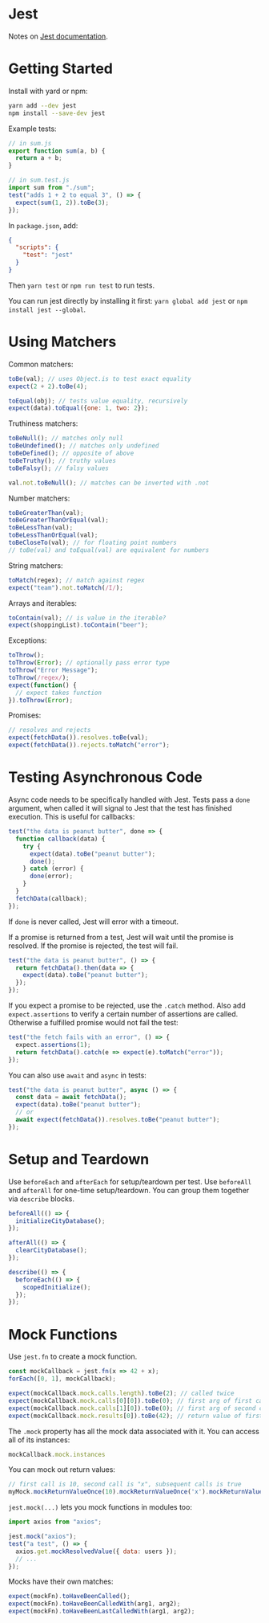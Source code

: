 # Jest

Notes on [Jest documentation](https://jestjs.io/docs/en/getting-started).

# Getting Started

Install with yard or npm:

```sh
yarn add --dev jest
npm install --save-dev jest
```

Example tests:

```js
// in sum.js
export function sum(a, b) {
  return a + b;
}

// in sum.test.js
import sum from "./sum";
test("adds 1 + 2 to equal 3", () => {
  expect(sum(1, 2)).toBe(3);
});
```

In `package.json`, add:

```json
{
  "scripts": {
    "test": "jest"
  }
}
```

Then `yarn test` or `npm run test` to run tests.

You can run jest directly by installing it first: `yarn global add jest` or
`npm install jest --global`.

# Using Matchers

Common matchers:

```js
toBe(val); // uses Object.is to test exact equality
expect(2 + 2).toBe(4);

toEqual(obj); // tests value equality, recursively
expect(data).toEqual({one: 1, two: 2});
```

Truthiness matchers:

```js
toBeNull(); // matches only null
toBeUndefined(); // matches only undefined
toBeDefined(); // opposite of above
toBeTruthy(); // truthy values
toBeFalsy(); // falsy values

val.not.toBeNull(); // matches can be inverted with .not
```

Number matchers:

```js
toBeGreaterThan(val);
toBeGreaterThanOrEqual(val);
toBeLessThan(val);
toBeLessThanOrEqual(val);
toBeCloseTo(val); // for floating point numbers
// toBe(val) and toEqual(val) are equivalent for numbers
```

String matchers:

```js
toMatch(regex); // match against regex
expect("team").not.toMatch(/I/);
```

Arrays and iterables:

```js
toContain(val); // is value in the iterable?
expect(shoppingList).toContain("beer");
```

Exceptions:

```js
toThrow();
toThrow(Error); // optionally pass error type
toThrow("Error Message");
toThrow(/regex/);
expect(function() {
  // expect takes function
}).toThrow(Error);
```

Promises:

```js
// resolves and rejects
expect(fetchData()).resolves.toBe(val);
expect(fetchData()).rejects.toMatch("error");
```

# Testing Asynchronous Code

Async code needs to be specifically handled with Jest. Tests pass a `done` argument, when called
it will signal to Jest that the test has finished execution. This is useful for callbacks:

```js
test("the data is peanut butter", done => {
  function callback(data) {
    try {
      expect(data).toBe("peanut butter");
      done();
    } catch (error) {
      done(error);
    }
  }
  fetchData(callback);
});
```

If `done` is never called, Jest will error with a timeout.

If a promise is returned from a test, Jest will wait until the promise is resolved. If the promise
is rejected, the test will fail.

```js
test("the data is peanut butter", () => {
  return fetchData().then(data => {
    expect(data).toBe("peanut butter");
  });
});
```

If you expect a promise to be rejected, use the `.catch` method. Also add `expect.assertions` to
verify a certain number of assertions are called. Otherwise a fulfilled promise would not fail
the test:

```js
test("the fetch fails with an error", () => {
  expect.assertions(1);
  return fetchData().catch(e => expect(e).toMatch("error"));
});
```

You can also use `await` and `async` in tests:

```js
test("the data is peanut butter", async () => {
  const data = await fetchData();
  expect(data).toBe("peanut butter");
  // or
  await expect(fetchData()).resolves.toBe("peanut butter");
});
```

# Setup and Teardown

Use `beforeEach` and `afterEach` for setup/teardown per test. Use `beforeAll` and `afterAll` for
one-time setup/teardown. You can group them together via `describe` blocks.

```js
beforeAll(() => {
  initializeCityDatabase();
});

afterAll(() => {
  clearCityDatabase();
});

describe(() => {
  beforeEach(() => {
    scopedInitialize();
  });
});
```

# Mock Functions

Use `jest.fn` to create a mock function.

```js
const mockCallback = jest.fn(x => 42 + x);
forEach([0, 1], mockCallback);

expect(mockCallback.mock.calls.length).toBe(2); // called twice
expect(mockCallback.mock.calls[0][0]).toBe(0); // first arg of first call to be 0
expect(mockCallback.mock.calls[1][0]).toBe(0); // first arg of second call to be 0
expect(mockCallback.mock.results[0]).toBe(42); // return value of first call to be 42
```

The `.mock` property has all the mock data associated with it. You can access all of its instances:

```js
mockCallback.mock.instances
```

You can mock out return values:

```js
// first call is 10, second call is "x", subsequent calls is true
myMock.mockReturnValueOnce(10).mockReturnValueOnce('x').mockReturnValue(true);
```

`jest.mock(...)` lets you mock functions in modules too:

```js
import axios from "axios";

jest.mock("axios");
test("a test", () => {
  axios.get.mockResolvedValue({ data: users });
  // ...
});
```

Mocks have their own matches:

```js
expect(mockFn).toHaveBeenCalled();
expect(mockFn).toHaveBeenCalledWith(arg1, arg2);
expect(mockFn).toHaveBeenLastCalledWith(arg1, arg2);
```
